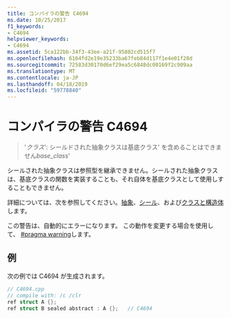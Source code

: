 ```yaml
---
title: コンパイラの警告 C4694
ms.date: 10/25/2017
f1_keywords:
- C4694
helpviewer_keywords:
- C4694
ms.assetid: 5ca122bb-34f3-43ee-a21f-95802cd515f7
ms.openlocfilehash: 6164fd2e19e35233ba67feb84d117f1e4e01f20d
ms.sourcegitcommit: 72583d30170d6ef29ea5c6848dc00169f2c909aa
ms.translationtype: MT
ms.contentlocale: ja-JP
ms.lasthandoff: 04/18/2019
ms.locfileid: "59778840"
---
```

# <a name="compiler-warning-c4694"></a>コンパイラの警告 C4694

> '*クラス*': シールドされた抽象クラスは基底クラス' を含めることはできません*base_class*'

シールされた抽象クラスは参照型を継承できません。シールされた抽象クラスは、基底クラスの関数を実装することも、それ自体を基底クラスとして使用しすることもできません。

詳細については、次を参照してください。[抽象](../../extensions/abstract-cpp-component-extensions.md)、[シール](../../extensions/sealed-cpp-component-extensions.md)、および[クラスと構造体](../../extensions/classes-and-structs-cpp-component-extensions.md)します。

この警告は、自動的にエラーになります。 この動作を変更する場合を使用して、 [#pragma warning](../../preprocessor/warning.md)します。

## <a name="example"></a>例

次の例では C4694 が生成されます。

```cpp
// C4694.cpp
// compile with: /c /clr
ref struct A {};
ref struct B sealed abstract : A {};   // C4694
```